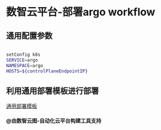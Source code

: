 # 数智云平台-部署argo workflow

## 通用配置参数

```bash

setConfig k8s
SERVICE=argo
NAMESPACE=argo
HOSTS=${controlPlaneEndpointIP}
```

## 利用通用部署模板进行部署

[通用部署模板](deployYamlService.md)

#### @由数智云图-自动化云平台构建工具支持